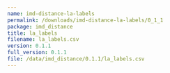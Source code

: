```yaml
---
name: imd-distance-la-labels
permalink: /downloads/imd-distance-la-labels/0_1_1
package: imd_distance
title: la_labels
filename: la_labels.csv
version: 0.1.1
full_version: 0.1.1
file: /data/imd_distance/0.1.1/la_labels.csv
---
```

